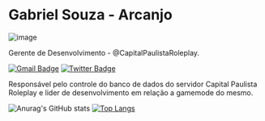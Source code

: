 # Gabriel Souza - Arcanjo
![image](https://user-images.githubusercontent.com/73763595/119979514-717b4800-bf91-11eb-8454-16ae88efe21f.png)


Gerente de Desenvolvimento - @CapitalPaulistaRoleplay.

[![Gmail Badge](https://img.shields.io/badge/contato.arcanjo@gmail.com-dbb284?style=flat-square&logo=Gmail&logoColor=white&link=mailto:diego.schell.f@gmail.com)](mailto:diego.schell.f@gmail.com) [![Twitter Badge](https://img.shields.io/badge/-@arcanjo-dbb284?style=flat-square&labelColor=dbb284&logo=twitter&logoColor=white&link=)]() 

Responsável pelo controle do banco de dados do servidor Capital Paulista Roleplay e lider de desenvolvimento em relação a gamemode do mesmo.

![Anurag's GitHub stats](https://github-readme-stats.vercel.app/api?username=TheArcanjo&show_icons=true&theme=black) [![Top Langs](https://github-readme-stats.vercel.app/api/top-langs/?username=anuraghazra&layout=compact)](https://github.com/anuraghazra/github-readme-stats)



